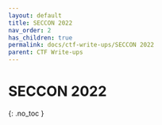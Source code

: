 ```yaml
---
layout: default
title: SECCON 2022
nav_order: 2
has_children: true
permalink: docs/ctf-write-ups/SECCON 2022
parent: CTF Write-ups
---
```


# SECCON 2022
{: .no_toc }